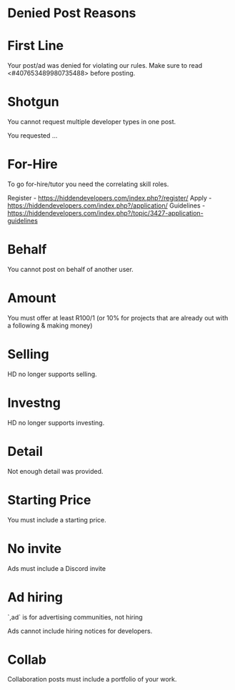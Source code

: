 # Denied Post Reasons

# First Line
Your post/ad was denied for violating our rules. Make sure to read <#407653489980735488> before posting.

# Shotgun
You cannot request multiple developer types in one post.

You requested ...

# For-Hire
To go for-hire/tutor you need the correlating skill roles.

Register - https://hiddendevelopers.com/index.php?/register/
Apply - https://hiddendevelopers.com/index.php?/application/
Guidelines - https://hiddendevelopers.com/index.php?/topic/3427-application-guidelines

# Behalf
You cannot post on behalf of another user.

# Amount
You must offer at least R$100/$1 (or 10% for projects that are already out with a following & making money)

# Selling
HD no longer supports selling.

# Investng
HD no longer supports investing.

# Detail
Not enough detail was provided.

# Starting Price
You must include a starting price.

# No invite
Ads must include a Discord invite

# Ad hiring
\`,ad` is for advertising communities, not hiring

Ads cannot include hiring notices for developers.

# Collab
Collaboration posts must include a portfolio of your work.